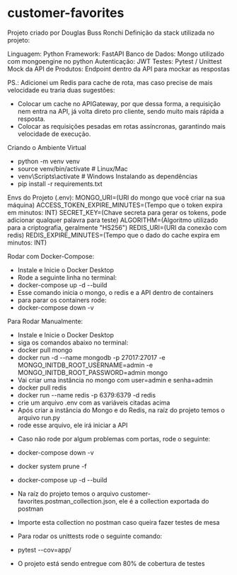 # customer-favorites
Projeto criado por Douglas Buss Ronchi
Definição da stack utilizada no projeto:

Linguagem: Python
Framework: FastAPI
Banco de Dados: Mongo utilizado com mongoengine no python
Autenticação: JWT
Testes: Pytest / Unittest
Mock da API de Produtos: Endpoint dentro da API para mockar as respostas

PS.: Adicionei um Redis para cache de rota, mas caso precise de mais velocidade eu
traria duas sugestões:
- Colocar um cache no APIGateway, por que dessa forma, a requisição
nem entra na API, já volta direto pro cliente, sendo muito mais rápida a resposta.
- Colocar as requisições pesadas em rotas assíncronas, garantindo mais velocidade
de execução.

Criando o Ambiente Virtual

- python -m venv venv
- source venv/bin/activate  # Linux/Mac
- venv\Scripts\activate # Windows
Instalando as dependências
- pip install -r requirements.txt

Envs do Projeto (.env):
MONGO_URI=(URI do mongo que você criar na sua máquina)
ACCESS_TOKEN_EXPIRE_MINUTES=(Tempo que o token expira em minutos: INT)
SECRET_KEY=(Chave secreta para gerar os tokens, pode adicionar qualquer palavra para teste)
ALGORITHM=(Algoritmo utilizado para a criptografia, geralmente "HS256")
REDIS_URI=(URI da conexão com redis)
REDIS_EXPIRE_MINUTES=(Tempo que o dado do cache expira em minutos: INT)


Rodar com Docker-Compose:
- Instale e Inicie o Docker Desktop
- Rode a seguinte linha no terminal:
- docker-compose up -d --build
- Esse comando inicia o mongo, o redis e a API dentro de containers
- para parar os containers rode:
- docker-compose down -v

Para Rodar Manualmente:
- Instale e Inicie o Docker Desktop
- siga os comandos abaixo no terminal:
- docker pull mongo
- docker run -d --name mongodb -p 27017:27017 -e MONGO_INITDB_ROOT_USERNAME=admin -e MONGO_INITDB_ROOT_PASSWORD=admin mongo
- Vai criar uma instância no mongo com user=admin e senha=admin
- docker pull redis
- docker run --name redis -p 6379:6379 -d redis
- crie um arquivo .env com as variáveis citadas acima
- Após criar a instância do Mongo e do Redis, na raíz do projeto temos o arquivo run.py
- rode esse arquivo, ele irá iniciar a API

* Caso não rode por algum problemas com portas, rode o seguinte:
- docker-compose down -v
- docker system prune -f
- docker-compose up -d --build

- Na raíz do projeto temos o arquivo customer-favorites.postman_collection.json, ele é a collection exportada do postman
- Importe esta collection no postman caso queira fazer testes de mesa

- Para rodar os unittests rode o seguinte comando:
- pytest --cov=app/
- O projeto está sendo entregue com 80% de cobertura de testes
